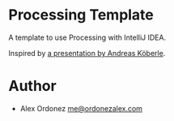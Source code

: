# Processing Template

A template to use Processing with IntelliJ IDEA.

Inspired by [a presentation by Andreas Köberle](http://www.slideshare.net/eskimoblood/processing-in-intellij).

# Author

* Alex Ordonez <me@ordonezalex.com>

